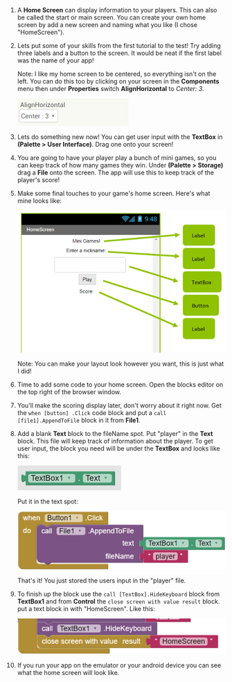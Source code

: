 1. A **Home Screen** can display information to your players. This can also be called the start or main screen. You can create your own home screen by add a new screen and naming what you like \(I chose "HomeScreen"\).

2. Lets put some of your skills from the first tutorial to the test! Try adding three labels and a button to the screen. It would be neat if the first label was the name of your app!

   Note: I like my home screen to be centered, so everything isn't on the left. You can do this too by clicking on your screen in the **Components** menu then under **Properties** switch **AlignHorizontal** to _Center: 3_.

   ![](/assets/center.PNG)

3. Lets do something new now! You can get user input with the  **TextBox** in **\(Palette &gt; User Interface\)**. Drag one onto your screen!

4. You are going to have your player play a bunch of mini games, so you can keep track of how many games they win. Under **\(Palette &gt; Storage\)** drag a **File** onto the screen. The app will use this to keep track of the player's score!

5. Make some final touches to your game's home screen. Here's what mine looks like:

   ![](/assets/homescreen.png)

   Note: You can make your layout look however you want, this is just what I did!

6. Time to add some code to your home screen. Open the blocks editor on the top right of the browser window.

7. You'll make the scoring display later, don't worry about it right now. Get the `when [button] .Click` code block and put a `call [file1].AppendToFile` block in it from **File1**.

8. Add a blank **Text** block to the fileName spot. Put "player" in the **Text** block. This file will keep track of information about the player. To get user input, the block you need will be under the **TextBox** and looks like this:

   ![](/assets/text.png)

   Put it in the text spot:

   ![](/assets/button1click.png)

      That's it! You just stored the users input in the "player" file.

9. To finish up the block use the `call [TextBox].HideKeyboard` block from **TextBox1** and from **Control** the `close screen with value result` block. put a text block in with "HomeScreen". Like this:

   ![](/assets/finishedhomescreen.png)

10. If you run your app on the emulator or your android device you can see what the home screen will look like.
